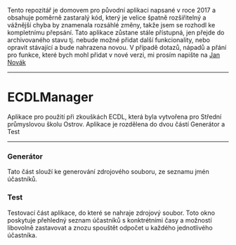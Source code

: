 
Tento repozitář je domovem pro původní aplikaci napsané v roce 2017 a obsahuje poměrně zastaralý kód, který je velice špatně rozšiřitelný a vážnější chyba by znamenala rozsáhlé změny, takže jsem se rozhodl ke kompletnímu přepsání. Tato aplikace zůstane stále přístupná, jen přejde do archivovaného stavu tj. nebude možné přidat další funkcionality, nebo opravit stávající a bude nahrazena novou. V případě dotazů, nápadů a přání pro funkce, které bych mohl přidat v nové verzi, mi prosím napište na [Jan Novák](mailto:novak@silen.org?subject=[GitHub]%20ECDL%20Manager)
****


# ECDLManager
Aplikace pro použití při zkouškách ECDL, která byla vytvořena pro Střední průmyslovou školu Ostrov. Aplikace je rozdělena do dvou částí Generátor a Test

---

### Generátor
Tato část slouží ke generování zdrojového souboru, ze seznamu jmén účastníků.

         

### Test
Testovací část aplikace, do které se nahraje zdrojový soubor. Toto okno poskytuje přehledný seznam účastníků s konktrétními časy a možností libovolně zastavovat a znozu spouštět odpočet u každého jednotlivého účastníka.
